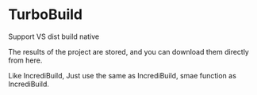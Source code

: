 # TurboBuild

Support VS dist build native

The results of the project are stored, and you can download them directly from here.

Like IncrediBuild, Just use the same as IncrediBuild, smae function as IncrediBuild.
